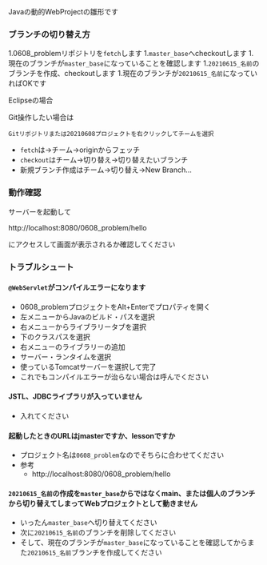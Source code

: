 Javaの動的WebProjectの雛形です

### ブランチの切り替え方

1.0608_problemリポジトリを`fetch`します
1.`master_base`へcheckoutします
1.現在のブランチが`master_base`になっていることを確認します
1.`20210615_名前`のブランチを作成、checkoutします
1.現在のブランチが`20210615_名前`になっていればOKです

Eclipseの場合

Git操作したい場合は

```
Gitリポジトリまたは20210608プロジェクトを右クリックしてチームを選択
```

- `fetch`は→チーム→originからフェッチ
- `checkout`はチーム→切り替え→切り替えたいブランチ
- 新規ブランチ作成はチーム→切り替え→New Branch...


### 動作確認

サーバーを起動して

http://localhost:8080/0608_problem/hello

にアクセスして画面が表示されるか確認してください

### トラブルシュート

#### `@WebServlet`がコンパイルエラーになります

- 0608_problemプロジェクトをAlt+Enterでプロパティを開く
- 左メニューからJavaのビルド・パスを選択
- 右メニューからライブラリータブを選択
- 下のクラスパスを選択
- 右メニューのライブラリーの追加
- サーバー・ランタイムを選択
- 使っているTomcatサーバーを選択して完了
- これでもコンパイルエラーが治らない場合は呼んでください

#### JSTL、JDBCライブラリが入っていません

- 入れてください

#### 起動したときのURLはjmasterですか、lessonですか

- プロジェクト名は`0608_problem`なのでそちらに合わせてください
- 参考
  - http://localhost:8080/0608_problem/hello

#### `20210615_名前`の作成を`master_base`からではなくmain、または個人のブランチから切り替えてしまってWebプロジェクトとして動きません

- いったん`master_base`へ切り替えてください
- 次に`20210615_名前`のブランチを削除してください
- そして、現在のブランチが`master_base`になっていることを確認してからまた`20210615_名前`ブランチを作成してください


